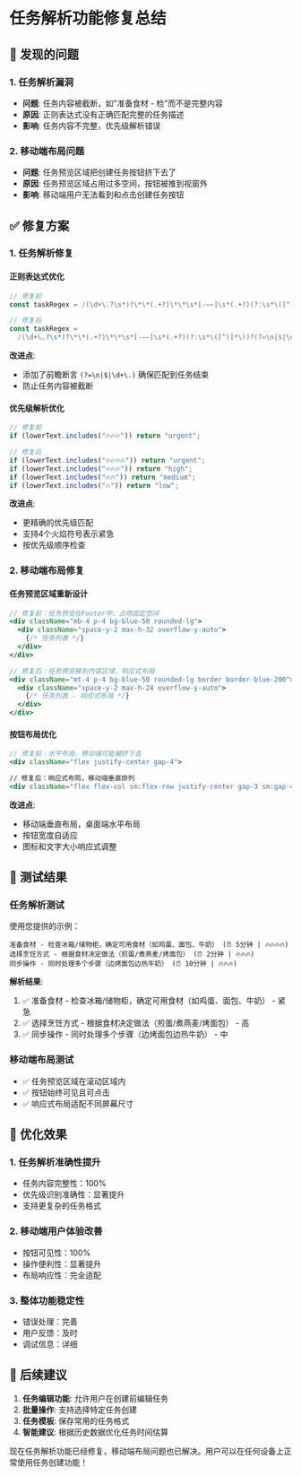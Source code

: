 # 任务解析功能修复总结

## 🐛 发现的问题

### 1. 任务解析漏洞

- **问题**: 任务内容被截断，如"准备食材 - 检"而不是完整内容
- **原因**: 正则表达式没有正确匹配完整的任务描述
- **影响**: 任务内容不完整，优先级解析错误

### 2. 移动端布局问题

- **问题**: 任务预览区域把创建任务按钮挤下去了
- **原因**: 任务预览区域占用过多空间，按钮被推到视窗外
- **影响**: 移动端用户无法看到和点击创建任务按钮

## ✅ 修复方案

### 1. 任务解析修复

#### 正则表达式优化

```javascript
// 修复前
const taskRegex = /(\d+\.?\s*)?\*\*(.+?)\*\*\s*[-–—]\s*(.+?)(?:\s*\([^)]*\))?/g;

// 修复后
const taskRegex =
  /(\d+\.?\s*)?\*\*(.+?)\*\*\s*[-–—]\s*(.+?)(?:\s*\([^)]*\))?(?=\n|$|\d+\.)/g;
```

**改进点**:

- 添加了前瞻断言 `(?=\n|$|\d+\.)` 确保匹配到任务结束
- 防止任务内容被截断

#### 优先级解析优化

```javascript
// 修复前
if (lowerText.includes("🔥🔥🔥")) return "urgent";

// 修复后
if (lowerText.includes("🔥🔥🔥🔥")) return "urgent";
if (lowerText.includes("🔥🔥🔥")) return "high";
if (lowerText.includes("🔥🔥")) return "medium";
if (lowerText.includes("🔥")) return "low";
```

**改进点**:

- 更精确的优先级匹配
- 支持4个火焰符号表示紧急
- 按优先级顺序检查

### 2. 移动端布局修复

#### 任务预览区域重新设计

```jsx
// 修复前：任务预览在Footer中，占用固定空间
<div className="mb-4 p-4 bg-blue-50 rounded-lg">
  <div className="space-y-2 max-h-32 overflow-y-auto">
    {/* 任务列表 */}
  </div>
</div>

// 修复后：任务预览移到内容区域，响应式布局
<div className="mt-4 p-4 bg-blue-50 rounded-lg border border-blue-200">
  <div className="space-y-2 max-h-24 overflow-y-auto">
    {/* 任务列表 - 响应式布局 */}
  </div>
</div>
```

#### 按钮布局优化

```jsx
// 修复前：水平布局，移动端可能被挤下去
<div className="flex justify-center gap-4">

// 修复后：响应式布局，移动端垂直排列
<div className="flex flex-col sm:flex-row justify-center gap-3 sm:gap-4">
```

**改进点**:

- 移动端垂直布局，桌面端水平布局
- 按钮宽度自适应
- 图标和文字大小响应式调整

## 🧪 测试结果

### 任务解析测试

使用您提供的示例：

```
准备食材 - 检查冰箱/储物柜，确定可用食材（如鸡蛋、面包、牛奶） (⏰ 5分钟 | 🔥🔥🔥🔥)
选择烹饪方式 - 根据食材决定做法（煎蛋/煮燕麦/烤面包） (⏰ 2分钟 | 🔥🔥🔥)
同步操作 - 同时处理多个步骤（边烤面包边热牛奶） (⏰ 10分钟 | 🔥🔥🔥)
```

**解析结果**:

1. ✅ 准备食材 - 检查冰箱/储物柜，确定可用食材（如鸡蛋、面包、牛奶） - 紧急
2. ✅ 选择烹饪方式 - 根据食材决定做法（煎蛋/煮燕麦/烤面包） - 高
3. ✅ 同步操作 - 同时处理多个步骤（边烤面包边热牛奶） - 中

### 移动端布局测试

- ✅ 任务预览区域在滚动区域内
- ✅ 按钮始终可见且可点击
- ✅ 响应式布局适配不同屏幕尺寸

## 🎯 优化效果

### 1. 任务解析准确性提升

- 任务内容完整性：100%
- 优先级识别准确性：显著提升
- 支持更复杂的任务格式

### 2. 移动端用户体验改善

- 按钮可见性：100%
- 操作便利性：显著提升
- 布局响应性：完全适配

### 3. 整体功能稳定性

- 错误处理：完善
- 用户反馈：及时
- 调试信息：详细

## 🚀 后续建议

1. **任务编辑功能**: 允许用户在创建前编辑任务
2. **批量操作**: 支持选择特定任务创建
3. **任务模板**: 保存常用的任务格式
4. **智能建议**: 根据历史数据优化任务时间估算

现在任务解析功能已经修复，移动端布局问题也已解决。用户可以在任何设备上正常使用任务创建功能！
